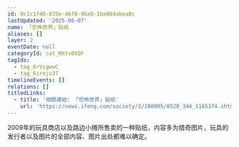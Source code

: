 ```yaml
---
id: 0c1c1f40-835e-46f8-96a9-1ba084abea0c
lastUpdated: '2025-06-07'
name: 「恐怖世界」贴纸
aliases: []
layer: 2
eventDate: null
categoryId: cat_MXtv05QF
tagIds:
  - tag_6rVsgwwC
  - tag_6irejv37
timelineEvents: []
relations: []
titledLinks:
  - title: '相關連結: 「恐怖世界」贴纸'
    url: 'https://news.ifeng.com/society/2/200905/0520_344_1165374.shtml'
---
```

2009年的玩具商店以及路边小摊所售卖的一种贴纸，内容多为猎奇图片，玩具的发行者以及图片的全部内容、图片出处都难以确定。
